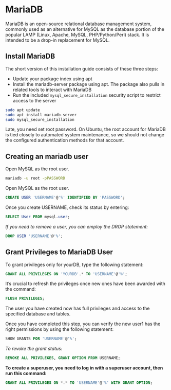 # MariaDB
MariaDB is an open-source relational database management system, commonly used as an alternative for MySQL as the database portion of the popular LAMP (Linux, Apache, MySQL, PHP/Python/Perl) stack. 
It is intended to be a drop-in replacement for MySQL.

## Install MariaDB
The short version of this installation guide consists of these three steps:
- Update your package index using apt
- Install the mariadb-server package using apt. The package also pulls in related tools to interact with MariaDB
- Run the included `mysql_secure_installation` security script to restrict access to the server
```bash
sudo apt update
sudo apt install mariadb-server
sudo mysql_secure_installation
```
Late, you need set root password. On Ubuntu, the root account for MariaDB is tied closely to automated system maintenance, so we should not change the configured authentication methods for that account.
## Creating an mariadb user
Open MySQL as the root user.
```bash
mariadb -u root -pPASSWORD
```
Open MySQL as the root user.
```sql
CREATE USER 'USERNAME'@'%' IDENTIFIED BY 'PASSWORD';
```
Once you create USERNAME, check its status by entering:
```sql
SELECT User FROM mysql.user;
```
*If you need to remove a user, you can employ the DROP statement:*
```sql
DROP USER 'USERNAME'@'%';
```
## Grant Privileges to MariaDB User
To grant privileges only for yourDB, type the following statement:
```sql
GRANT ALL PRIVILEGES ON 'YOURDB'.* TO 'USERNAME'@'%';
```
It’s crucial to refresh the privileges once new ones have been awarded with the command:
```sql
FLUSH PRIVILEGES;
```
The user you have created now has full privileges and access to the specified database and tables.

Once you have completed this step, you can verify the new user1 has the right permissions by using the following statement:
```sql
SHOW GRANTS FOR 'USERNAME'@'%';
```
*To revoke the grant status:*
```sql
REVOKE ALL PRIVILEGES, GRANT OPTION FROM USERNAME;
```
**To create a superuser, you need to log in with a superuser account, then run this command:**
```sql
GRANT ALL PRIVILEGES ON *.* TO 'USERNAME'@'%' WITH GRANT OPTION;
```
